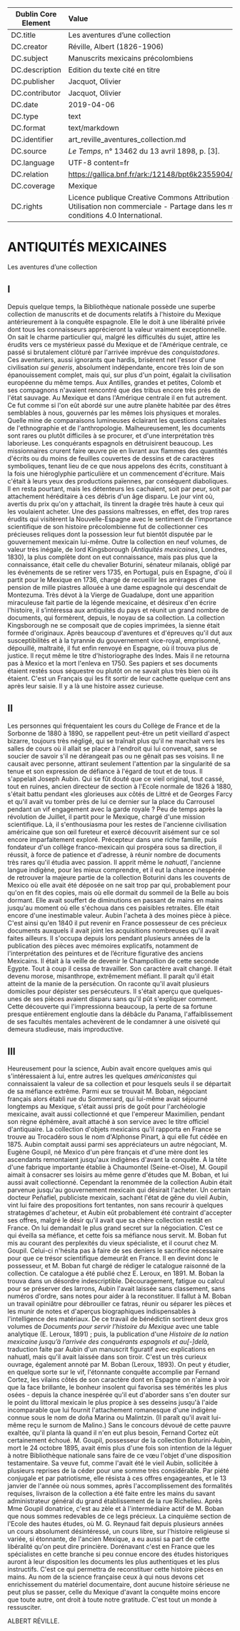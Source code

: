 | Dublin Core Element | Value |
| ------------------- |:---- |
| DC.title | Les aventures d’une collection |
| DC.creator | Réville, Albert (1826-1906) |
| DC.subject | Manuscrits mexicains précolombiens |
| DC.description | Edition du texte cité en titre |
| DC.publisher | Jacquot, Olivier |
| DC.contributor | Jacquot, Olivier |
| DC.date | 2019-04-06 |
| DC.type | text |
| DC.format | text/markdown |
| DC.identifier | art_reville_aventures_collection.md |
| DC.source | <em>Le Temps</em>, n° 13462 du 13 avril 1898, p. [3]. |
| DC.language | UTF-8 content=fr |
| DC.relation | https://gallica.bnf.fr/ark:/12148/bpt6k2355904/f3.item |
| DC.coverage | Mexique |
| DC.rights |  Licence publique Creative Commons Attribution - Utilisation non commerciale - Partage dans les mêmes conditions 4.0 International. |

# ANTIQUITÉS MEXICAINES

Les aventures d’une collection

## I

Depuis quelque temps, la Bibliothèque nationale possède une superbe collection de manuscrits et de documents relatifs à l'histoire du Mexique antérieurement à la conquête espagnole. Elle le doit à une libéralité privée dont tous les connaisseurs apprécieront la valeur vraiment exceptionnelle. On sait le charme particulier qui, malgré les difficultés du sujet, attire les érudits vers ce mystérieux passé du Mexique et de l'Amérique centrale, ce passé si brutalement clôturé par l'arrivée imprévue des <em>conquistadores</em>. Ces aventuriers, aussi ignorants que hardis, brisèrent net l'essor d'une civilisation <em>sui generis</em>, absolument indépendante, encore très loin de son épanouissement complet, mais qui, sur plus d'un point, égalait la civilisation européenne du même temps. Aux Antilles, grandes et petites, Colomb et ses compagnons n'avaient rencontré que des tribus encore très près de l'état sauvage. Au Mexique et dans l'Amérique centrale il en fut autrement. Ce fut comme si l'on eût abordé sur une autre planète habitée par des êtres semblables à nous, gouvernés par les mêmes lois physiques et morales. Quelle mine de comparaisons lumineuses éclairant les questions capitales de l'ethnographie et de l'anthropologie.
Malheureusement, les documents sont rares ou plutôt difficiles à se procurer, et d'une interprétation très laborieuse. Les conquérants espagnols en détruisirent beaucoup. Les missionnaires crurent faire œuvre pie en livrant aux flammes des quantités d'écrits ou du moins de feuilles couvertes de dessins et de caractères symboliques, tenant lieu de ce que nous appelons des écrits, constituant à la fois une hiéroglyphie particulière et un commencement d'écriture. Mais c'était à leurs yeux des productions païennes, par conséquent diaboliques.
Il en resta pourtant, mais les détenteurs les cachaient, soit par peur, soit par attachement héréditaire à ces débris d'un âge disparu. Le jour vint où, avertis du prix qu'on y attachait, ils tinrent la dragée très haute à ceux qui les voulaient acheter. Une des passions maîtresses, en effet, des trop rares érudits qui visitèrent la Nouvelle-Espagne avec le sentiment de l'importance scientifique de son histoire précolombienne fut de collectionner ces précieuses reliques dont la possession leur fut bientôt disputée par le gouvernement mexicain lui-même.
Outre la collection en neuf volumes, de valeur très inégale, de lord Kingsborough (<em>Antiquités mexicaines</em>, Londres, 1830), la plus complète dont on eut connaissance, mais pas plus que la connaissance, était celle du chevalier Boturini, sénateur milanais, obligé par les événements de se retirer vers 1735, en Portugal, puis en Espagne, d'où il partit pour le Mexique en 1736, chargé de recueillir les arrérages d'une pension de mille piastres allouée à une dame espagnole qui descendait de Montezuma. Très dévot à la Vierge de Guadalupe, dont une apparition miraculeuse fait partie de la légende mexicaine, et désireux d'en écrire l'histoire, il s’intéressa aux antiquités du pays et réunit un grand nombre de documents, qui formèrent, depuis, le noyau de sa collection. La collection Kingsborough ne se composait que de copies imprimées, la sienne était formée d'originaux. Après beaucoup d'aventures et d'épreuves qu'il dut aux susceptibilités et à la tyrannie du gouvernement vice-royal, emprisonné, dépouillé, maltraité, il fut enfin renvoyé en Espagne, où il trouva plus de justice. Il reçut même le titre d'historiographe des Indes. Mais il ne retourna pas à Mexico et la mort l'enleva en 1750. Ses papiers et ses documents étaient restés sous séquestre ou plutôt on ne savait plus très bien où ils étaient. C'est un Français qui les fit sortir de leur cachette quelque cent ans après leur saisie. Il y a là une histoire assez curieuse.

## II

Les personnes qui fréquentaient les cours du Collège de France et de la Sorbonne de 1880 à 1890, se rappellent peut-être un petit vieillard d'aspect bizarre, toujours très négligé, qui se traînait plus qu'il ne marchait vers les salles de cours où il allait se placer à l'endroit qui lui convenait, sans se soucier de savoir s'il ne dérangeait pas ou ne gênait pas ses voisins. Il ne causait avec personne, attirant seulement l'attention par la singularité de sa tenue et son expression de défiance à l'égard de tout et de tous. Il s'appelait Joseph Aubin. Qui se fût douté que ce vieil original, tout cassé, tout en ruines, ancien directeur de section à l'Ecole normale de 1826 à 1880, s'était battu pendant «les glorieuses aux côtés de Littré et de Georges Farcy et qu'il avait vu tomber près de lui ce dernier sur la place du Carrousel pendant un vif engagement avec la garde royale ?
Peu de temps après la révolution de Juillet, il partit pour le Mexique, chargé d'une mission scientifique. Là, il s'enthousiasma pour les restes de l'ancienne civilisation américaine que son œil fureteur et exercé découvrit aisément sur ce sol encore imparfaitement exploré. Précepteur dans une riche famille, puis fondateur d'un collège franco-mexicain qui prospéra sous sa direction, il réussit, à force de patience et d'adresse, à réunir nombre de documents très rares qu'il étudia avec passion. Il apprit même le <em>nahuatl</em>, l'ancienne langue indigène, pour les mieux comprendre, et il eut la chance inespérée de retrouver la majeure partie de la collection Boturini dans les couvents de Mexico où elle avait été déposée on ne sait trop par qui, probablement pour qu'on en fit des copies, mais où elle dormait du sommeil de la Belle au bois dormant. Elle avait souffert de diminutions en passant de mains en mains jusqu'au moment où elle s'échoua dans ces paisibles retraites. Elle était encore d'une inestimable valeur.
Aubin l'acheta à des moines pièce à pièce. C'est ainsi qu'en 1840 il put revenir en France possesseur de ces précieux documents auxquels il avait joint les acquisitions nombreuses qu'il avait faites ailleurs.
Il s'occupa depuis lors pendant plusieurs années de la publication des pièces avec mémoires explicatifs, notamment de l'interprétation des peintures et de l’écriture figurative des anciens Mexicains. Il était à la veille de devenir le Champollion de cette seconde Egypte. Tout à coup il cessa de travailler. Son caractère avait changé. Il était devenu morose, misanthrope, extrêmement méfiant. Il paraît qu'il était atteint de la manie de la persécution. On raconte qu'il avait plusieurs domiciles pour dépister ses persécuteurs. Il s'était aperçu que quelques-unes de ses pièces avaient disparu sans qu'il pût s'expliquer comment. Cette découverte qui l'impressionna beaucoup, la perte de sa fortune presque entièrement engloutie dans la débâcle du Panama, l'affaiblissement de ses facultés mentales achevèrent de le condamner à une oisiveté qui demeura studieuse, mais improductive.

## III

Heureusement pour la science, Aubin avait encore quelques amis qui s'intéressaient à lui, entre autres les quelques <em>américanistes</em> qui connaissaient la valeur de sa collection et pour lesquels seuls il se départait de sa méfiance extrême. Parmi eux se trouvait M. Boban, négociant français alors établi rue du Sommerard, qui lui-même avait séjourné longtemps au Mexique, s'était aussi pris de goût pour l'archéologie mexicaine, avait aussi collectionné et que l'empereur Maximilien, pendant son règne éphémère, avait attaché à son service avec le titre officiel d'antiquaire. La collection d'objets mexicains qu'il rapporta en France se trouve au Trocadéro sous le nom d'Alphonse Pinart, à qui elle fut cédée en 1875.
Aubin comptait aussi parmi ses appréciateurs un autre négociant, M. Eugène Goupil, né Mexico d'un père français et d'une mère dont les ascendants remontaient jusqu'aux indigènes d'avant la conquête. A la tête d'une fabrique importante établie à Chaumontel (Seine-et-Oise), M. Goupil aimait à consacrer ses loisirs au même genre d'études que M. Boban, et lui aussi avait collectionné.
Cependant la renommée de la collection Aubin était parvenue jusqu'au gouvernement mexicain qui désirait l'acheter. Un certain docteur Peñafiel, publiciste mexicain, sachant l'état de gêne du vieil Aubin, vint lui faire des propositions fort tentantes, non sans recourir à quelques stratagèmes d'acheteur, et Aubin eût probablement été contraint d'accepter ses offres, malgré le désir qu'il avait que sa chère collection restât en France. On lui demandait le plus grand secret sur la négociation. C’est ce qui éveilla sa méfiance, et cette fois sa méfiance nous servit. M. Boban fut mis au courant des perplexités du vieux spécialiste, et il courut chez M. Goupil. Celui-ci n'hésita pas à faire de ses deniers le sacrifice nécessaire pour que ce trésor scientifique demeurât en France. Il en devint donc le possesseur, et M. Boban fut chargé de rédiger le catalogue raisonné de la collection. Ce catalogue a été publié chez E. Leroux, en 1891.
M. Boban la trouva dans un désordre indescriptible. Découragement, fatigue ou calcul pour se préserver des larrons, Aubin l'avait laissée sans classement, sans numéros d'ordre, sans notes pour aider à la reconstituer. Il fallut à M. Boban un travail opiniâtre pour débrouiller ce fatras, réunir ou séparer les pièces et les munir de notes et d'aperçus biographiques indispensables à l'intelligence des matériaux. De ce travail de bénédictin sortirent deux gros volumes de <em>Documents pour servir l’histoire du Mexique</em> avec une table analytique (E. Leroux, 1891) ; puis, la publication d'une <em>Histoire de la nation mexicaine jusqu’à l’arrivée des conquérants espagnols et au[-]delà</em>, traduction faite par Aubin d'un manuscrit figuratif avec explications en nahuatl, mais qu'il avait laissée dans son tiroir. C'est un très curieux ouvrage, également annoté par M. Boban (Leroux, 1893). On peut y étudier, en quelque sorte sur le vif, l'étonnante conquête accomplie par Fernand Cortez, les vilains côtés de son caractère dont en Espagne on n'aime à voir que la face brillante, le bonheur insolent qui favorisa ses témérités les plus osées - depuis la chance inespérée qu'il eut d'aborder sans s'en douter sur le point du littoral mexicain le plus propice à ses desseins jusqu'à l'aide incomparable que lui fournit l'attachement romanesque d'une indigène connue sous le nom de doña Marina ou Malintzin. (Il paraît qu'il avait lui- même reçu le surnom de Malino.) Sans le concours dévoué de cette pauvre exaltée, qu'il planta là quand il n'en eut plus besoin, Fernand Cortez eût certainement échoué.
M. Goupil, possesseur de la collection Boturini-Aubin, mort le 24 octobre 1895, avait émis plus d'une fois son intention de la léguer à notre Bibliothèque nationale sans faire de ce vœu l'objet d'une disposition testamentaire. Sa veuve fut, comme l'avait été le vieil Aubin, sollicitée à plusieurs reprises de la céder pour une somme très considérable. Par piété conjugale et par patriotisme, elle résista à ces offres engageantes, et le 13 janvier de l'année où nous sommes, après l'accomplissement des formalités requises, livraison de la collection a été faite entre les mains du savant administrateur général du grand établissement de la rue Richelieu.
Après Mme Goupil donatrice, c'est au zèle et à l'intermédiaire actif de M. Boban que nous sommes redevables de ce legs précieux. La cinquième section de l'Ecole des hautes études, où M. G. Reynaud fait depuis plusieurs années un cours absolument désintéressé, un cours libre, sur l'histoire religieuse si variée, si étonnante, de l'ancien Mexique, a eu aussi sa part de cette libéralité qu'on peut dire princière. Dorénavant c'est en France que les spécialistes en cette branche si peu connue encore des études historiques auront à leur disposition les documents les plus authentiques et les plus instructifs. C'est ce qui permettra de reconstituer cette histoire pièces en mains. Au nom de la science française ceux à qui nous devons cet enrichissement du matériel documentaire, dont aucune histoire sérieuse ne peut plus se passer, celle du Mexique d'avant la conquête moins encore que toute autre, ont droit à toute notre gratitude. C'est tout un monde à ressusciter.
 
ALBERT RÉVILLE.
